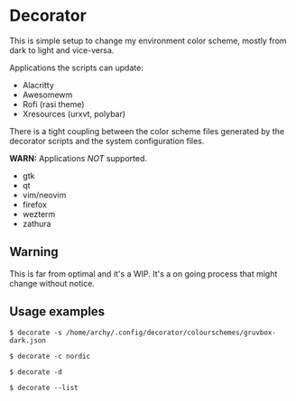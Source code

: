 # Decorator

This is simple setup to change my environment color scheme,
mostly from dark to light and vice-versa.

Applications the scripts can update:

- Alacritty
- Awesomewm
- Rofi (rasi theme)
- Xresources (urxvt, polybar)

There is a tight coupling between the color scheme files generated by the
decorator scripts and the system configuration files.

**WARN:** Applications _NOT_ supported.

- gtk
- qt
- vim/neovim
- firefox
- wezterm
- zathura

## Warning

This is far from optimal and it's a WIP.
It's a on going process that might change without notice.

## Usage examples

```shell
$ decorate -s /home/archy/.config/decorator/colourschemes/gruvbox-dark.json
```

```shell
$ decorate -c nordic
```

```shell
$ decorate -d
```

```shell
$ decorate --list
```
